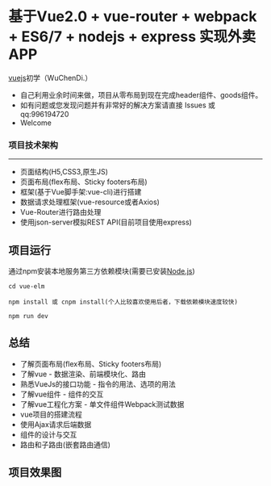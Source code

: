 # 基于Vue2.0 + vue-router + webpack + ES6/7 + nodejs + express 实现外卖APP

[vuejs](https://vuejs.org/)初学（WuChenDi.）

- 自己利用业余时间来做，项目从零布局到现在完成header组件、goods组件。
- 如有问题或您发现问题并有非常好的解决方案请直接 Issues 或 qq:996194720
- Welcome 

### 项目技术架构
***
- 页面结构(H5,CSS3,原生JS)
- 页面布局(flex布局、Sticky footers布局)
- 框架(基于Vue脚手架:vue-cli)进行搭建
- 数据请求处理框架(vue-resource或者Axios)
- Vue-Router进行路由处理
- 使用json-server模拟REST API(目前项目使用express)

## 项目运行

通过npm安装本地服务第三方依赖模块(需要已安装[Node.js](https://nodejs.org/en/))

```
cd vue-elm

npm install 或 cnpm install(个人比较喜欢使用后者，下载依赖模块速度较快)

npm run dev

```

## 总结
- 了解页面布局(flex布局、Sticky footers布局)
- 了解vue - 数据渲染、前端模块化、路由
- 熟悉VueJs的接口功能 - 指令的用法、选项的用法
- 了解vue组件 - 组件的交互
- 了解vue工程化方案 - 单文件组件Webpack测试数据
- vue项目的搭建流程
- 使用Ajax请求后端数据
- 组件的设计与交互
- 路由和子路由(嵌套路由通信)

## 项目效果图

